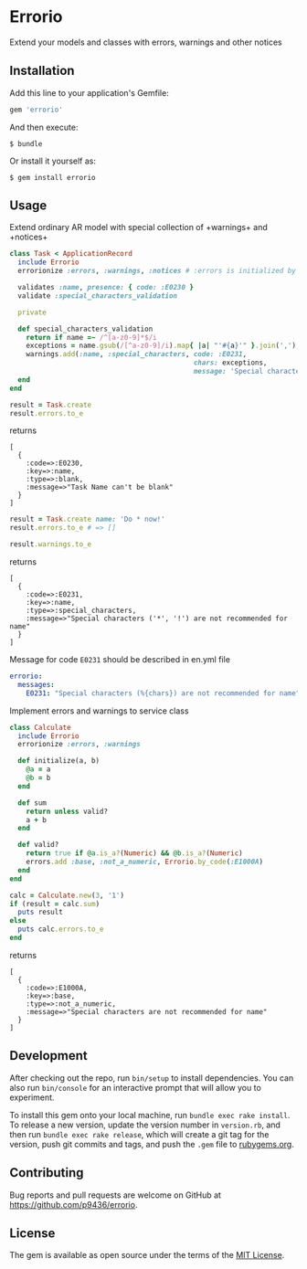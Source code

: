 # Errorio

Extend your models and classes with errors, warnings and other notices

## Installation

Add this line to your application's Gemfile:

```ruby
gem 'errorio'
```

And then execute:

    $ bundle

Or install it yourself as:

    $ gem install errorio

## Usage

Extend ordinary AR model with special collection of +warnings+ and +notices+

```ruby
class Task < ApplicationRecord
  include Errorio
  errorionize :errors, :warnings, :notices # :errors is initialized by ActiveRecord, so it is redundant in this case

  validates :name, presence: { code: :E0230 }
  validate :special_characters_validation

  private

  def special_characters_validation
    return if name =~ /^[a-z0-9]*$/i
    exceptions = name.gsub(/[^a-z0-9]/i).map{ |a| "'#{a}'" }.join(','),
    warnings.add(:name, :special_characters, code: :E0231,
                                             chars: exceptions,
                                             message: 'Special characters are not recommended for name')
  end
end
```

```ruby
result = Task.create
result.errors.to_e
```

returns

```
[
  {
    :code=>:E0230,
    :key=>:name,
    :type=>:blank,
    :message=>"Task Name can't be blank"
  }
]
```

```ruby
result = Task.create name: 'Do * now!'
result.errors.to_e # => []
```

```ruby
result.warnings.to_e
```

returns

```
[
  {
    :code=>:E0231,
    :key=>:name,
    :type=>:special_characters,
    :message=>"Special characters ('*', '!') are not recommended for name"
  }
]
```

Message for code `E0231` should be described in en.yml file

```yaml
errorio:
  messages:
    E0231: "Special characters (%{chars}) are not recommended for name"
```

Implement errors and warnings to service class

```ruby
class Calculate
  include Errorio
  errorionize :errors, :warnings

  def initialize(a, b)
    @a = a
    @b = b
  end

  def sum
    return unless valid?
    a + b
  end

  def valid?
    return true if @a.is_a?(Numeric) && @b.is_a?(Numeric)
    errors.add :base, :not_a_numeric, Errorio.by_code(:E1000A)
  end
end

calc = Calculate.new(3, '1')
if (result = calc.sum)
  puts result
else
  puts calc.errors.to_e
end
```

returns

```
[
  {
    :code=>:E1000A,
    :key=>:base,
    :type=>:not_a_numeric,
    :message=>"Special characters are not recommended for name"
  }
]
```


## Development

After checking out the repo, run `bin/setup` to install dependencies. You can also run `bin/console` for an interactive prompt that will allow you to experiment.

To install this gem onto your local machine, run `bundle exec rake install`. To release a new version, update the version number in `version.rb`, and then run `bundle exec rake release`, which will create a git tag for the version, push git commits and tags, and push the `.gem` file to [rubygems.org](https://rubygems.org).

## Contributing

Bug reports and pull requests are welcome on GitHub at https://github.com/p9436/errorio.

## License

The gem is available as open source under the terms of the [MIT License](https://opensource.org/licenses/MIT).
